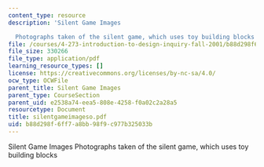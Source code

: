 ```yaml
---
content_type: resource
description: 'Silent Game Images

  Photographs taken of the silent game, which uses toy building blocks'
file: /courses/4-273-introduction-to-design-inquiry-fall-2001/b88d298f6ff7a8bb98f9c977b325033b_silentgameimageso.pdf
file_size: 330266
file_type: application/pdf
learning_resource_types: []
license: https://creativecommons.org/licenses/by-nc-sa/4.0/
ocw_type: OCWFile
parent_title: Silent Game Images
parent_type: CourseSection
parent_uid: e2538a74-eea5-808e-4258-f0a02c2a28a5
resourcetype: Document
title: silentgameimageso.pdf
uid: b88d298f-6ff7-a8bb-98f9-c977b325033b
---
```

Silent Game Images
Photographs taken of the silent game, which uses toy building blocks